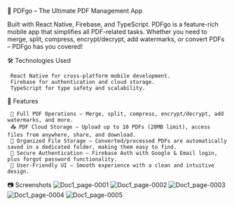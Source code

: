 📄 PDFgo – The Ultimate PDF Management App

Built with React Native, Firebase, and TypeScript.
PDFgo is a feature-rich mobile app that simplifies all PDF-related tasks. Whether you need to merge, split, compress, encrypt/decrypt, add watermarks, or convert PDFs – PDFgo has you covered!

🛠️ Technologies Used

     React Native for cross-platform mobile development.
     Firebase for authentication and cloud storage.
     TypeScript for type safety and scalability.

🚀 Features

     🔄 Full PDF Operations – Merge, split, compress, encrypt/decrypt, add watermarks, and more.
     📤 PDF Cloud Storage – Upload up to 10 PDFs (20MB limit), access files from anywhere, share, and download.
     📂 Organized File Storage – Converted/processed PDFs are automatically saved in a dedicated folder, making them easy to find.
     🔑 Secure Authentication – Firebase Auth with Google & Email login, plus forgot password functionality.
     📱 User-Friendly UI – Smooth experience with a clean and intuitive design.

📷 Screenshots
![Doc1_page-0001](https://github.com/user-attachments/assets/2aa0f1d8-b575-4879-8e78-c1aa322edcfd)
![Doc1_page-0002](https://github.com/user-attachments/assets/6749afdf-5a5d-467c-ae1a-c6a9ec02777f)
![Doc1_page-0003](https://github.com/user-attachments/assets/77b2e9b7-1aef-4c11-b593-f3948f2fa92f)
![Doc1_page-0004](https://github.com/user-attachments/assets/67ec6e6e-a27d-4141-89e0-c02731e1b5e1)
![Doc1_page-0005](https://github.com/user-attachments/assets/4ff60764-e81c-4c13-8ff5-e04af6c71f97)




